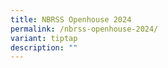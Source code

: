 ```yaml
---
title: NBRSS Openhouse 2024
permalink: /nbrss-openhouse-2024/
variant: tiptap
description: ""
---
```

